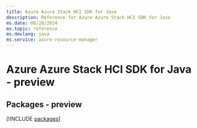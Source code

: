 ```yaml
---
title: Azure Azure Stack HCI SDK for Java
description: Reference for Azure Azure Stack HCI SDK for Java
ms.date: 08/28/2024
ms.topic: reference
ms.devlang: java
ms.service: azure-resource-manager
---
```

# Azure Azure Stack HCI SDK for Java - preview
## Packages - preview
[!INCLUDE [packages](azure-stack-hci-index.md)]